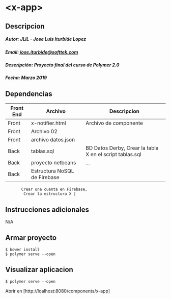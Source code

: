 
# \<x-app\>

## Descripcion
##### Autor: JLIL - Jose Luis Iturbide Lopez
##### Email: jose.iturbide@softtek.com 
##### Descripción: Proyecto final del curso de Polymer 2.0
##### Fecha: Marzo 2019

## Dependencias
| Front End | Archivo | Descripcion |
| ---------- | ------- | ----------- |
| Front | x-notifier.html | Archivo de componente |
| Front | Archivo 02 | |
| Front | archivo datos.json |
| Back | tablas.sql | BD Datos Derby, Crear la tabla X en el script tablas.sql |
| Back | proyecto netbeans | ... |
| Back | Estructura NoSQL de Firebase 
           Crear una cuenta en Firebase,
			Crear la estructura X |

## Instrucciones adicionales
N/A

## Armar proyecto
```
$ bower install
$ polymer serve --open
```

## Visualizar aplicacion
```
$ polymer serve --open
```
Abrir en [http://loalhost:8080/components/x-app]